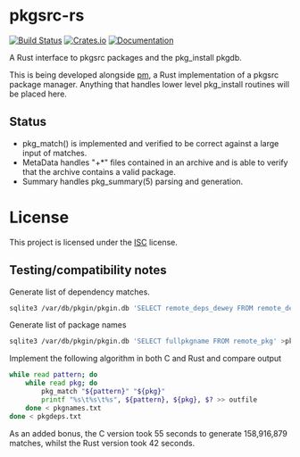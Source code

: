 # pkgsrc-rs

[![Build Status](https://travis-ci.com/jperkin/pkgsrc-rs.svg?branch=master)](https://travis-ci.com/jperkin/pkgsrc-rs)
[![Crates.io](https://img.shields.io/crates/v/pkgsrc.svg?maxAge=2592000)](https://crates.io/crates/pkgsrc)
[![Documentation](https://docs.rs/pkgsrc/badge.svg)](https://docs.rs/pkgsrc)

A Rust interface to pkgsrc packages and the pkg\_install pkgdb.

This is being developed alongside [pm](https://github.com/jperkin/pm), a Rust
implementation of a pkgsrc package manager.  Anything that handles lower level
pkg\_install routines will be placed here.

## Status

* pkg\_match() is implemented and verified to be correct against a large input
  of matches.
* MetaData handles "+\*" files contained in an archive and is able to verify
  that the archive contains a valid package.
* Summary handles pkg\_summary(5) parsing and generation.


# License

This project is licensed under the [ISC](https://opensource.org/licenses/ISC) license.

## Testing/compatibility notes

Generate list of dependency matches.

```bash
sqlite3 /var/db/pkgin/pkgin.db 'SELECT remote_deps_dewey FROM remote_deps' | sort | uniq > pkgdeps.txt
```

Generate list of package names

```bash
sqlite3 /var/db/pkgin/pkgin.db 'SELECT fullpkgname FROM remote_pkg' >pkgnames.txt
```

Implement the following algorithm in both C and Rust and compare output

```bash
while read pattern; do
    while read pkg; do
        pkg_match "${pattern}" "${pkg}"
        printf "%s\t%s\t%s", ${pattern}, ${pkg}, $? >> outfile
    done < pkgnames.txt
done < pkgdeps.txt
```

As an added bonus, the C version took 55 seconds to generate 158,916,879
matches, whilst the Rust version took 42 seconds.
